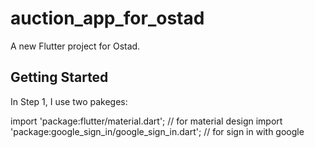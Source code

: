 # auction_app_for_ostad

A new Flutter project for Ostad.

## Getting Started

In Step 1, I use two pakeges:

import 'package:flutter/material.dart'; // for material design
import 'package:google_sign_in/google_sign_in.dart'; // for sign in with google

